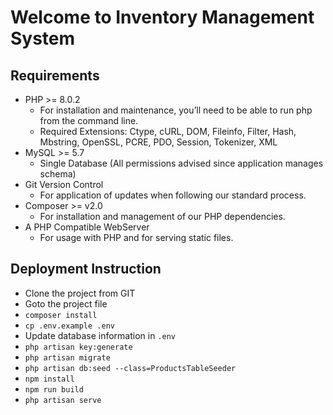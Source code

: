 # Welcome to Inventory Management System

## Requirements

-   PHP >= 8.0.2
    -   For installation and maintenance, you’ll need to be able to run php from the command line.
    -   Required Extensions: Ctype, cURL, DOM, Fileinfo, Filter, Hash, Mbstring, OpenSSL, PCRE, PDO, Session, Tokenizer, XML
-   MySQL >= 5.7
    -   Single Database (All permissions advised since application manages schema)
-   Git Version Control
    -   For application of updates when following our standard process.
-   Composer >= v2.0
    -   For installation and management of our PHP dependencies.
-   A PHP Compatible WebServer
    -   For usage with PHP and for serving static files.

## Deployment Instruction

-   Clone the project from GIT
-   Goto the project file
-   `composer install`
-   `cp .env.example .env`
-   Update database information in `.env`
-   `php artisan key:generate`
-   `php artisan migrate`
-   `php artisan db:seed --class=ProductsTableSeeder`
-   `npm install`
-   `npm run build`
-   `php artisan serve`